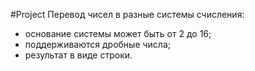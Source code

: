 #Project
Перевод чисел в разные системы счисления:
  - основание системы может быть от 2 до 16;
  - поддерживаются дробные числа;
  - результат в виде строки.
